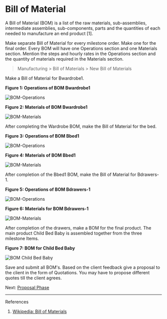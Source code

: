 # Bill of Material

<p class="lead">A Bill of Material (BOM) is a list of the raw materials, sub-assemblies, intermediate assemblies, sub-components, parts and the quantities of each needed to manufacture an end product [1].</p>

Make separate Bill of Material for every milestone order. Make one for the final order. Every BOM will have one Operations section and one Materials section. Mention the steps and hourly rates in the Operations section and the quantity of materials required in the Materials section.

> Manufacturing > Bill of Materials > New Bill of Materials

Make a Bill of Material for Bwardrobe1.

__Figure 1: Operations of BOM Bwardrobe1__

![BOM-Operations](/assets/manual_erpnext_com/old_images/erpnext/e-t-o-bom-op-bwardrobe.png)

__Figure 2: Materials of BOM Bwardrobe1__

![BOM-Materials](/assets/manual_erpnext_com/old_images/erpnext/e-t-o-bom-mate-bdrawer.png)

After completing the Wardrobe BOM, make the Bill of Material for the bed.

__Figure 3: Operations of BOM Bbed1__

![BOM-Operations](/assets/manual_erpnext_com/old_images/erpnext/e-t-o-ope-bom-bbed.png)

__Figure 4: Materials of BOM Bbed1__

![BOM-Materials](/assets/manual_erpnext_com/old_images/erpnext/e-t-o-bbed-mater-bom.png)

After completion of the Bbed1 BOM, make the Bill of Material for Bdrawers-1.

__Figure 5: Operations of BOM Bdrawers-1__

![BOM-Operations](/assets/manual_erpnext_com/old_images/erpnext/e-t-o-bom-oper-bdrawer.png)

__Figure 6: Materials for BOM Bdrawers-1__

![BOM-Materials](/assets/manual_erpnext_com/old_images/erpnext/e-t-o-mater-bwardrobe.png)


After completion of the drawers, make a BOM for the final product. The main product Child Bed Baby is assembled together from the three milestone Items.

__Figure 7: BOM for Child Bed Baby__

![BOM Child Bed Baby](/assets/manual_erpnext_com/old_images/erpnext/e-t-o-bom-childbedbaby.png)

Save and submit all BOM's. Based on the client feedback give a proposal to the client in the form of Quotations. You may have to propose different quotes till the client agrees.


Next: [Proposal Phase](/guide-books/engineer-to-order/proposal-phase)


---

References



1. [Wikipedia: Bill of Materials](http://en.wikipedia.org/wiki/Bill_of_materials)